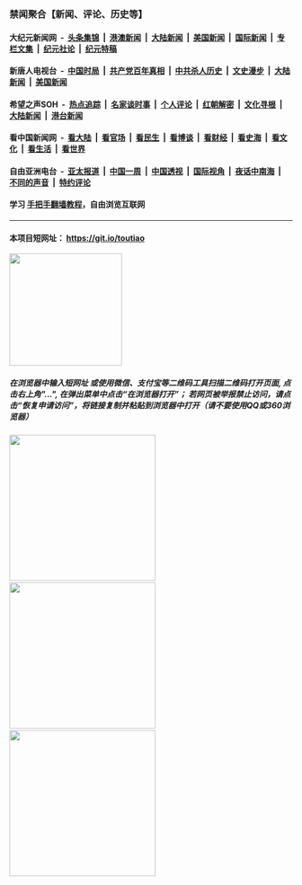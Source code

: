 ### 禁闻聚合【新闻、评论、历史等】

#### 大纪元新闻网 &nbsp;-&nbsp; [头条集锦](indexes/E头条集锦.md?t=02110155) &nbsp;|&nbsp; [港澳新闻](indexes/E港澳新闻.md?t=02110155)  &nbsp;|&nbsp; [大陆新闻](indexes/E大陆新闻.md?t=02110155) &nbsp;|&nbsp; [美国新闻](indexes/E美国新闻.md?t=02110155) &nbsp;|&nbsp; [国际新闻](indexes/E国际新闻.md?t=02110155) &nbsp;|&nbsp; [专栏文集](indexes/E专栏文集.md?t=02110155) &nbsp;|&nbsp; [纪元社论](indexes/E纪元社论.md?t=02110155) &nbsp;|&nbsp; [纪元特稿](indexes/E纪元特稿.md?t=02110155) 

#### 新唐人电视台 &nbsp;-&nbsp; [中国时局](indexes/N中国时局.md?t=02110155) &nbsp;|&nbsp; [共产党百年真相](indexes/N共产党百年真相.md?t=02110155) &nbsp;|&nbsp; [中共杀人历史](indexes/N中共杀人历史.md?t=02110155) &nbsp;|&nbsp; [文史漫步](indexes/N文史漫步.md?t=02110155) &nbsp;|&nbsp; [大陆新闻](indexes/N大陆新闻.md?t=02110155) &nbsp;|&nbsp; [美国新闻](indexes/N美国新闻.md?t=02110155)

#### 希望之声SOH &nbsp;-&nbsp; [热点追踪](indexes/H热点追踪.md?t=02110155) &nbsp;|&nbsp; [名家谈时事](indexes/H名家谈时事.md?t=02110155) &nbsp;|&nbsp; [个人评论](indexes/H个人评论.md?t=02110155)  &nbsp;|&nbsp; [红朝解密](indexes/H红朝解密.md?t=02110155) &nbsp;|&nbsp; [文化寻根](indexes/H文化寻根.md?t=02110155) &nbsp;|&nbsp; [大陆新闻](indexes/H大陆新闻.md?t=02110155) &nbsp;|&nbsp; [港台新闻](indexes/H港台新闻.md?t=02110155)

#### 看中国新闻网 &nbsp;-&nbsp; [看大陆](indexes/S看大陆.md?t=02110155) &nbsp;|&nbsp; [看官场](indexes/S看官场.md?t=02110155) &nbsp;|&nbsp; [看民生](indexes/S看民生.md?t=02110155)  &nbsp;|&nbsp; [看博谈](indexes/S看博谈.md?t=02110155) &nbsp;|&nbsp; [看财经](indexes/S看财经.md?t=02110155) &nbsp;|&nbsp; [看史海](indexes/S看史海.md?t=02110155) &nbsp;|&nbsp; [看文化](indexes/S看文化.md?t=02110155) &nbsp;|&nbsp; [看生活](indexes/S看生活.md?t=02110155) &nbsp;|&nbsp; [看世界](indexes/S看世界.md?t=02110155)

#### 自由亚洲电台 &nbsp;-&nbsp; [亚太报道](indexes/R亚太报道.md?t=02110155) &nbsp;|&nbsp; [中国一周](indexes/R中国一周.md?t=02110155) &nbsp;|&nbsp; [中国透视](indexes/R中国透视.md?t=02110155)  &nbsp;|&nbsp; [国际视角](indexes/R国际视角.md?t=02110155) &nbsp;|&nbsp; [夜话中南海](indexes/R夜话中南海.md?t=02110155) &nbsp;|&nbsp; [不同的声音](indexes/R不同的声音.md?t=02110155) &nbsp;|&nbsp; [特约评论](indexes/R特约评论.md?t=02110155)

#### 学习 [手把手翻墙教程](https://github.com/gfw-breaker/guides/wiki)，自由浏览互联网

----

#### 本项目短网址： https://git.io/toutiao
<img src="https://raw.githubusercontent.com/gfw-breaker/banned-news/master/scripts/img/qr.png" width="200px"/>  

##### 在浏览器中输入短网址 或使用微信、支付宝等二维码工具扫描二维码打开页面, 点击右上角"...", 在弹出菜单中点击“在浏览器打开”； 若网页被举报禁止访问，请点击“恢复申请访问”，将链接复制并粘贴到浏览器中打开（请不要使用QQ或360浏览器）

<img src="https://raw.githubusercontent.com/gfw-breaker/banned-news/master/scripts/img/1.png" width="260px"/> &nbsp; <img src="https://raw.githubusercontent.com/gfw-breaker/banned-news/master/scripts/img/2.png" width="260px"/> &nbsp; <img src="https://raw.githubusercontent.com/gfw-breaker/banned-news/master/scripts/img/3.png" width="260px"/>
